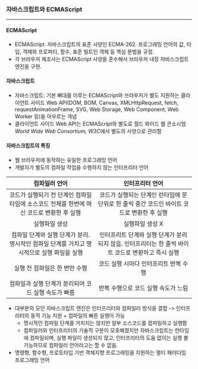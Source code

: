 ### 자바스크립트와 ECMAScript
---
#### ECMAScript
- ECMAScript: 자바스크립트의 표준 사양인 ECMA-262. 프로그래밍 언어의 값, 타입, 객체와 프로퍼티, 함수, 표준 빌트인 객체 등 핵심 문법을 규정.
- 각 브라우저 제조사는 ECMAScript 사양을 준수해서 브라우저 내장 자바스크립트 엔진을 구현.
#### 자바스크립트
- 자바스크립트: 기본 뼈대를 이루는 ECMAScript와 브라우저가 별도 지원하는 클라이언트 사이드 Web API(DOM, BOM, Canvas, XMLHttpRequest, fetch, requestAnimationFrame, SVG, Web Storage, Web Component, Web Worker 등)을 아우르는 개념
- 클라이언트 사이드 Web API는 ECMAScript와 별도로 월드 와이드 웹 콘소시엄*World Wide Web Consortium, W3C*에서 별도의 사양으로 관리함
#### 자바스크립트의 특징
- 웹 브라우저에 동작하는 유일한 프로그래밍 언어
- 개발자가 별도의 컴파일 작업을 수행하지 않는 인터프리터 언어

| 컴파일러 언어 | 인터프리터 언어 |
| :--------: | :--------: |
| 코드가 실행되기 전 단계인 컴파일 타임에 소스코드 전체를 한번에 머신 코드로 변환한 후 실행 | 코드가 실행되는 단계인 런타임에 문 단위로 한 줄씩 중간 코드인 바이트 코드로 변환한 후 실행 |
| 실행파일 생성 | 실행파일 생성 X |
| 컴파일 단계와 실행 단계가 분리. 명시적인 컴파일 단계를 거치고 명시적으로 실행 파일을 실행 | 인터프리트 단계와 실행 단계가 분리되지 않음. 인터프리터는 한 줄씩 바이트 코드로 변환하고 즉시 실행 |
| 실행 전 컴파일은 한 번만 수행 | 코드 실행 시마다 인터프리트 반복 수행 |
| 컴파일과 실행 단계가 분리되어 코드 실행 속도가 빠름 | 반복 수행으로 코드 실행 속도가 느림 |

- 대부분의 모던 자바스크립트 엔진은 인터프리터와 컴파일러 방식을 결합 -> 인터프리터의 동적 기능 지원 + 컴파일의 빠른 실행이 가능
    - 명시적인 컴파일 단계를 거치지는 않지만 일부 소스코드를 컴파일하고 실행함
    - 컴파일러와 인터프리터의 기술적 구분이 모호해졌지만 자바스크립트는 런타임에 컴파일되며, 실행 파일이 생성되지 않고, 인터프리터의 도움 없이는 실행 불가능하므로 컴파일러 언어라고는 할 수 없음.
- 명령형, 함수형, 프로토타입 기반 객체지향 프로그래밍을 지원하는 멀티 패러다임 프로그래밍 언어


